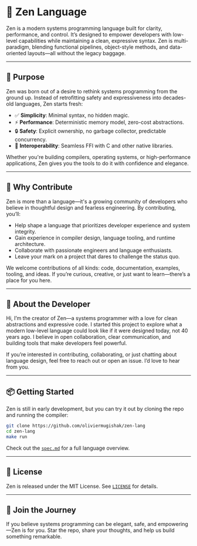 # 🧘 Zen Language

Zen is a modern systems programming language built for clarity, performance, and control. It’s designed to empower developers with low-level capabilities while maintaining a clean, expressive syntax. Zen is multi-paradigm, blending functional pipelines, object-style methods, and data-oriented layouts—all without the legacy baggage.

---

## 🚀 Purpose

Zen was born out of a desire to rethink systems programming from the ground up. Instead of retrofitting safety and expressiveness into decades-old languages, Zen starts fresh:

- ✅ **Simplicity**: Minimal syntax, no hidden magic.
- ⚡ **Performance**: Deterministic memory model, zero-cost abstractions.
- 🔒 **Safety**: Explicit ownership, no garbage collector, predictable concurrency.
- 🧩 **Interoperability**: Seamless FFI with C and other native libraries.

Whether you're building compilers, operating systems, or high-performance applications, Zen gives you the tools to do it with confidence and elegance.

---

## 🤝 Why Contribute

Zen is more than a language—it's a growing community of developers who believe in thoughtful design and fearless engineering. By contributing, you’ll:

- Help shape a language that prioritizes developer experience and system integrity.
- Gain experience in compiler design, language tooling, and runtime architecture.
- Collaborate with passionate engineers and language enthusiasts.
- Leave your mark on a project that dares to challenge the status quo.

We welcome contributions of all kinds: code, documentation, examples, tooling, and ideas. If you’re curious, creative, or just want to learn—there’s a place for you here.

---

## 👤 About the Developer

Hi, I’m the creator of Zen—a systems programmer with a love for clean abstractions and expressive code. I started this project to explore what a modern low-level language could look like if it were designed today, not 40 years ago. I believe in open collaboration, clear communication, and building tools that make developers feel powerful.

If you’re interested in contributing, collaborating, or just chatting about language design, feel free to reach out or open an issue. I’d love to hear from you.

---

## 📦 Getting Started

Zen is still in early development, but you can try it out by cloning the repo and running the compiler:

```bash
git clone https://github.com/oliviermugishak/zen-lang
cd zen-lang
make run
```

Check out the [`spec.md`](./spec.md) for a full language overview.

---

## 📄 License

Zen is released under the MIT License. See [`LICENSE`](./LICENSE) for details.

---

## 🌱 Join the Journey

If you believe systems programming can be elegant, safe, and empowering—Zen is for you. Star the repo, share your thoughts, and help us build something remarkable.